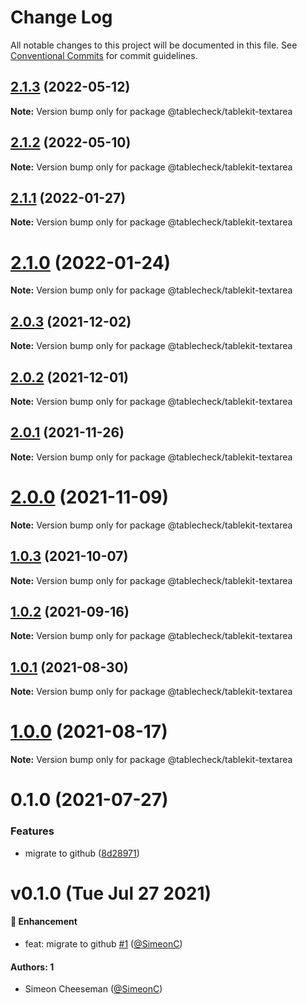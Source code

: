 # Change Log

All notable changes to this project will be documented in this file.
See [Conventional Commits](https://conventionalcommits.org) for commit guidelines.

## [2.1.3](https://github.com/tablecheck/tablekit/compare/@tablecheck/tablekit-textarea@2.1.2...@tablecheck/tablekit-textarea@2.1.3) (2022-05-12)

**Note:** Version bump only for package @tablecheck/tablekit-textarea





## [2.1.2](https://github.com/tablecheck/tablekit/compare/@tablecheck/tablekit-textarea@2.1.1...@tablecheck/tablekit-textarea@2.1.2) (2022-05-10)

**Note:** Version bump only for package @tablecheck/tablekit-textarea





## [2.1.1](https://github.com/tablecheck/tablekit/compare/@tablecheck/tablekit-textarea@2.1.0...@tablecheck/tablekit-textarea@2.1.1) (2022-01-27)

**Note:** Version bump only for package @tablecheck/tablekit-textarea





# [2.1.0](https://github.com/tablecheck/tablekit/compare/@tablecheck/tablekit-textarea@2.0.3...@tablecheck/tablekit-textarea@2.1.0) (2022-01-24)

**Note:** Version bump only for package @tablecheck/tablekit-textarea





## [2.0.3](https://github.com/tablecheck/tablekit/compare/@tablecheck/tablekit-textarea@2.0.2...@tablecheck/tablekit-textarea@2.0.3) (2021-12-02)

**Note:** Version bump only for package @tablecheck/tablekit-textarea





## [2.0.2](https://github.com/tablecheck/tablekit/compare/@tablecheck/tablekit-textarea@2.0.1...@tablecheck/tablekit-textarea@2.0.2) (2021-12-01)

**Note:** Version bump only for package @tablecheck/tablekit-textarea





## [2.0.1](https://github.com/tablecheck/tablekit/compare/@tablecheck/tablekit-textarea@2.0.0...@tablecheck/tablekit-textarea@2.0.1) (2021-11-26)

**Note:** Version bump only for package @tablecheck/tablekit-textarea





# [2.0.0](https://github.com/tablecheck/tablekit/compare/@tablecheck/tablekit-textarea@1.0.3...@tablecheck/tablekit-textarea@2.0.0) (2021-11-09)

**Note:** Version bump only for package @tablecheck/tablekit-textarea





## [1.0.3](https://github.com/tablecheck/tablekit/compare/@tablecheck/tablekit-textarea@1.0.2...@tablecheck/tablekit-textarea@1.0.3) (2021-10-07)

**Note:** Version bump only for package @tablecheck/tablekit-textarea





## [1.0.2](https://github.com/tablecheck/tablekit/compare/@tablecheck/tablekit-textarea@1.0.1...@tablecheck/tablekit-textarea@1.0.2) (2021-09-16)

**Note:** Version bump only for package @tablecheck/tablekit-textarea





## [1.0.1](https://github.com/tablecheck/tablekit/compare/@tablecheck/tablekit-textarea@1.0.0...@tablecheck/tablekit-textarea@1.0.1) (2021-08-30)

**Note:** Version bump only for package @tablecheck/tablekit-textarea





# [1.0.0](https://github.com/tablecheck/tablekit/compare/@tablecheck/tablekit-textarea@0.1.0...@tablecheck/tablekit-textarea@1.0.0) (2021-08-17)

**Note:** Version bump only for package @tablecheck/tablekit-textarea





# 0.1.0 (2021-07-27)


### Features

* migrate to github ([8d28971](https://github.com/tablecheck/tablekit/commit/8d28971175010fcb2a3cd9c48a749e7af1bdc9f9))





# v0.1.0 (Tue Jul 27 2021)

#### 🚀 Enhancement

- feat: migrate to github [#1](https://github.com/tablecheck/tablekit/pull/1) ([@SimeonC](https://github.com/SimeonC))

#### Authors: 1

- Simeon Cheeseman ([@SimeonC](https://github.com/SimeonC))
